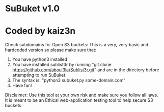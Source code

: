 # SuBuket v1.0
# Coded by kaiz3n

Check subdomains for Open S3 buckets:
This is a very, very basic and hardcoded version so please make sure that:

1) You have python3 installed
2) You have installed sublist3r by running "git clone https://github.com/aboul3la/Sublist3r.git" and are in the directory before attempting to run SuBuket
3) The syntax is: "python3 subuket.py some-domain.com"
4) Have fun!


Disclaimer: Use this tool at your own risk and make sure you follow all laws. It is meant to be an Ethical web-application testing tool to help secure S3 buckets. 

